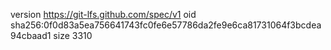 version https://git-lfs.github.com/spec/v1
oid sha256:0f0d83a5ea756641743fc0fe6e57786da2fe9e6ca81731064f3bcdea94cbaad1
size 3310
